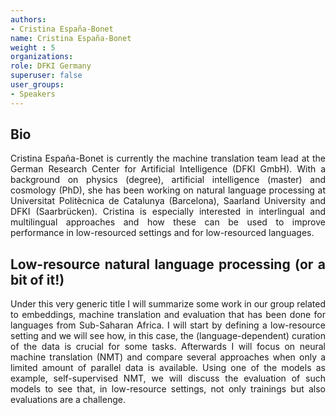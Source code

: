```yaml
---
authors:
- Cristina España-Bonet 
name: Cristina España-Bonet 
weight : 5
organizations:
role: DFKI Germany
superuser: false
user_groups:
- Speakers
---
```


## Bio

Cristina España-Bonet is currently the machine translation team lead at the German Research Center for Artificial Intelligence (DFKI GmbH). With a background on physics (degree), artificial intelligence (master) and cosmology (PhD), she has been working on natural language processing at Universitat Politècnica de Catalunya (Barcelona), Saarland University and DFKI (Saarbrücken). Cristina is especially interested in interlingual and multilingual approaches and how these can be used to improve performance in low-resourced settings and for low-resourced languages.

## Low-resource natural language processing (or a bit of it!)


Under this very generic title I will summarize some work in our group related to embeddings, machine translation and evaluation that has been done for languages from Sub-Saharan Africa. I will start by defining a low-resource setting and we will see how, in this case, the (language-dependent) curation of the data is crucial for some tasks. Afterwards I will focus on neural machine translation (NMT) and compare several approaches when only a limited amount of parallel data is available. Using one of the models as example, self-supervised NMT, we will discuss the evaluation of such models to see that, in low-resource settings, not only trainings but also evaluations are a challenge.




<style>
body {
text-align: justify}
</style>
